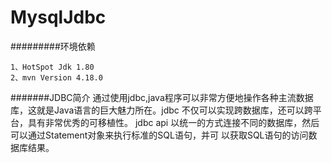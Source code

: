 MysqlJdbc
===========================

#########环境依赖
   
    1、HotSpot Jdk 1.80
    2、mvn Version 4.18.0


#######JDBC简介
     通过使用jdbc,java程序可以非常方便地操作各种主流数据库，这就是Java语言的巨大魅力所在。jdbc
    不仅可以实现跨数据库，还可以跨平台，具有非常优秀的可移植性。
    jdbc api 以统一的方式连接不同的数据库，然后可以通过Statement对象来执行标准的SQL语句，并可
    以获取SQL语句的访问数据库结果。